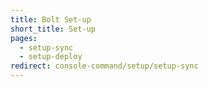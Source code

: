 ```yaml
---
title: Bolt Set-up
short_title: Set-up
pages:
  - setup-sync
  - setup-deploy
redirect: console-command/setup/setup-sync
---
```

